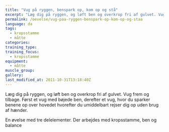 ```yaml
---
title: "Vug på ryggen, benspark op, kom op og stå"
excerpt: "Læg dig på ryggen, og løft ben og overkrop fri af gulvet. Vug frem og tilbage. Først et vug med bøjede ben, derefter et vug, hvor du sparker benene op over hovedet hvorefter du umiddelbart rejser dig op uden brug af hænder."
permalink: /oevelse/vug-paa-ryggen-benspark-op-kom-op-og-staa
language: da
tags:
  - kropsstamme
  - måtte
categories:
training_type: 
training_focus: 
  - kropsstamme
equipment:
  - måtte
muscle_group:
gallery:
last_modified_at: 2011-10-31T13:18:40Z
---
```


Læg dig på ryggen, og løft ben og overkrop fri af gulvet. Vug frem og tilbage. Først et vug med bøjede ben, derefter et vug, hvor du sparker benene op over hovedet hvorefter du umiddelbart rejser dig op uden brug af hænder.

En øvelse med tre delelementer. Der arbejdes med kropsstamme, ben og balance
